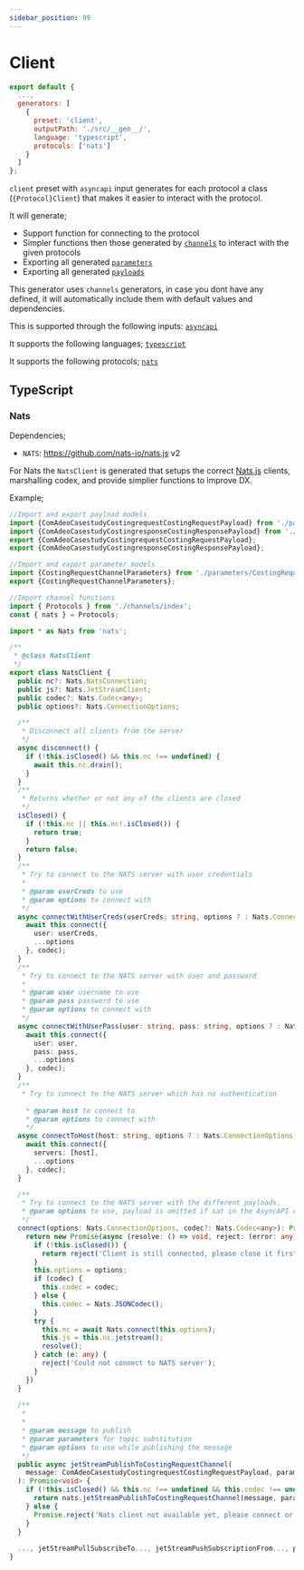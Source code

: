 ```yaml
---
sidebar_position: 99
---
```


# Client

```js
export default {
  ...,
  generators: [
    {
      preset: 'client',
      outputPath: './src/__gen__/', 
      language: 'typescript',
      protocols: ['nats']
    }
  ]
};
```

`client` preset with `asyncapi` input generates for each protocol a class (`{Protocol}Client`) that makes it easier to interact with the protocol.

It will generate;
- Support function for connecting to the protocol
- Simpler functions then those generated by [`channels`](./channels.md) to interact with the given protocols
- Exporting all generated [`parameters`](./parameters.md)
- Exporting all generated [`payloads`](./payloads.md)

This generator uses `channels` generators, in case you dont have any defined, it will automatically include them with default values and dependencies.

This is supported through the following inputs: [`asyncapi`](#inputs)

It supports the following languages; [`typescript`](#typescript)

It supports the following protocols; [`nats`](../protocols/nats.md)

## TypeScript

### Nats

Dependencies;
- `NATS`: https://github.com/nats-io/nats.js v2

For Nats the `NatsClient` is generated that setups the correct [Nats.js](https://github.com/nats-io/nats.js) clients, marshalling codex, and provide simplier functions to improve DX.

Example;
```ts
//Import and export payload models
import {ComAdeoCasestudyCostingrequestCostingRequestPayload} from './payload/ComAdeoCasestudyCostingrequestCostingRequestPayload';
import {ComAdeoCasestudyCostingresponseCostingResponsePayload} from './payload/ComAdeoCasestudyCostingresponseCostingResponsePayload';
export {ComAdeoCasestudyCostingrequestCostingRequestPayload};
export {ComAdeoCasestudyCostingresponseCostingResponsePayload};

//Import and export parameter models
import {CostingRequestChannelParameters} from './parameters/CostingRequestChannelParameters';
export {CostingRequestChannelParameters};

//Import channel functions
import { Protocols } from './channels/index';
const { nats } = Protocols;

import * as Nats from 'nats';

/**
 * @class NatsClient
 */
export class NatsClient {
  public nc?: Nats.NatsConnection;
  public js?: Nats.JetStreamClient;
  public codec?: Nats.Codec<any>;
  public options?: Nats.ConnectionOptions;

  /**
   * Disconnect all clients from the server
   */
  async disconnect() {
    if (!this.isClosed() && this.nc !== undefined) {
      await this.nc.drain();
    }
  }
  /**
   * Returns whether or not any of the clients are closed
   */
  isClosed() {
    if (!this.nc || this.nc!.isClosed()) {
      return true;
    }
    return false;
  }
  /**
   * Try to connect to the NATS server with user credentials
   *
   * @param userCreds to use
   * @param options to connect with
   */
  async connectWithUserCreds(userCreds: string, options ? : Nats.ConnectionOptions, codec ? : Nats.Codec < any > ) {
    await this.connect({
      user: userCreds,
      ...options
    }, codec);
  }
  /**
   * Try to connect to the NATS server with user and password
   * 
   * @param user username to use
   * @param pass password to use
   * @param options to connect with
   */
  async connectWithUserPass(user: string, pass: string, options ? : Nats.ConnectionOptions, codec ? : Nats.Codec < any > ) {
    await this.connect({
      user: user,
      pass: pass,
      ...options
    }, codec);
  }
  /**
   * Try to connect to the NATS server which has no authentication
   
    * @param host to connect to
    * @param options to connect with
    */
  async connectToHost(host: string, options ? : Nats.ConnectionOptions, codec ? : Nats.Codec < any > ) {
    await this.connect({
      servers: [host],
      ...options
    }, codec);
  }

  /**
   * Try to connect to the NATS server with the different payloads.
   * @param options to use, payload is omitted if sat in the AsyncAPI document.
   */
  connect(options: Nats.ConnectionOptions, codec?: Nats.Codec<any>): Promise<void> {
    return new Promise(async (resolve: () => void, reject: (error: any) => void) => {
      if (!this.isClosed()) {
        return reject('Client is still connected, please close it first.');
      }
      this.options = options;
      if (codec) {
        this.codec = codec;
      } else {
        this.codec = Nats.JSONCodec();
      }
      try {
        this.nc = await Nats.connect(this.options);
        this.js = this.nc.jetstream();
        resolve();
      } catch (e: any) {
        reject('Could not connect to NATS server');
      }
    })
  }
  
  /**
   * 
   * 
   * @param message to publish
   * @param parameters for topic substitution
   * @param options to use while publishing the message
   */
  public async jetStreamPublishToCostingRequestChannel(
    message: ComAdeoCasestudyCostingrequestCostingRequestPayload, parameters: CostingRequestChannelParameters, options: Partial<Nats.JetStreamPublishOptions> = {}
  ): Promise<void> {
    if (!this.isClosed() && this.nc !== undefined && this.codec !== undefined && this.js !== undefined) {
      return nats.jetStreamPublishToCostingRequestChannel(message, parameters, this.js, this.codec, options);
    } else {
      Promise.reject('Nats client not available yet, please connect or set the client');
    }
  }
  
  ..., jetStreamPullSubscribeTo..., jetStreamPushSubscriptionFrom..., publishTo..., subscribeTo
}
```